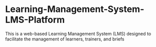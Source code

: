 # Learning-Management-System-LMS-Platform
This is a web-based Learning Management System (LMS) designed to facilitate the management of learners, trainers, and briefs
